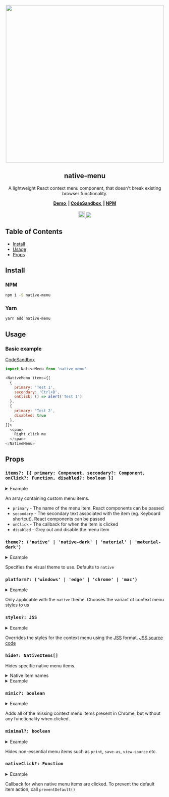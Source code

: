 <p align="center">
  <img src="https://user-images.githubusercontent.com/13242392/37434914-2a7587de-27d9-11e8-9192-d329f50f379a.png" width="500">
  <h2 align="center">native-menu</h2>
  <p align="center">
    A lightweight React context menu component, that doesn't break existing browser functionality.
  </p>
</p>
<p align="center">
  <b>
    <a href="https://samdenty99.github.io/r?https://oxx9rp415q.codesandbox.io/">
      Demo
    </a>&nbsp;|
    <a href="https://samdenty99.github.io/r?https://codesandbox.io/s/github/samdenty99/native-menu-demo/tree/master/">
      CodeSandbox
    </a>&nbsp;|
    <a href="https://samdenty99.github.io/r?https://www.npmjs.com/package/native-menu">
      NPM
    </a>
  </b>
  <br><br>
  <a href="https://samdenty99.github.io/r?https://samdenty99.github.io/r?https://codesandbox.io/s/github/samdenty99/native-menu-demo/tree/master/">
    <img src="https://codesandbox.io/static/img/play-codesandbox.svg" height="20">
  </a>
  <a href="https://samdenty99.github.io/r?https://github.com/samdenty99/native-menu/blob/master/package.json">
    <img src="https://img.shields.io/github/package-json/v/samdenty99/native-menu.svg?style=flat">
  </a>
</p>
<h2></h2>

## Table of Contents

- [Install](#install)
- [Usage](#usage)
- [Props](#props)


## Install

### NPM

```sh
npm i -S native-menu
```

### Yarn

```sh
yarn add native-menu
```


## Usage

### Basic example

[CodeSandbox](https://codesandbox.io/s/8x9yzv0xp0)

``` javascript
import NativeMenu from 'native-menu'

<NativeMenu items={[
  {
    primary: 'Test 1',
    secondary: 'Ctrl+B',
    onClick: () => alert('Test 1')
  },
  {
    primary: 'Test 2',
    disabled: true
  },
]}>
  <span>
    Right click me
  </span>
</NativeMenu>
```

## Props

### `items?: [{ primary: Component, secondary?: Component, onClick?: Function, disabled?: boolean }]`

<details><summary>Example</summary><p>

```js
<NativeMenu
  items={[
    primary: 'test',
    onClick: () => {
      alert('clicked')
    }
  ]}
>
  Click me
</NativeMenu>
```

</p></details>

An array containing custom menu items.

- `primary` - The name of the menu item. React components can be passed
- `secondary` - The secondary text associated with the item (eg. Keyboard shortcut). React components can be passed
- `onClick` - The callback for when the item is clicked
- `disabled` - Grey out and disable the menu item


### `theme?: ('native' | 'native-dark' | 'material' | 'material-dark') `

<details><summary>Example</summary><p>

```js
<NativeMenu
  theme="material-dark"
>
  Click me
</NativeMenu>
```

</p></details>

Specifies the visual theme to use. Defaults to  `native`

### `platform?: ('windows' | 'edge' | 'chrome' | 'mac')`

<details><summary>Example</summary><p>

```js
<NativeMenu
  platform="mac"
>
  Click me
</NativeMenu>
```

</p></details>

Only applicable with the `native` theme. Chooses the variant of context menu styles to us
### `styles?: JSS`

<details><summary>Example</summary><p>

```js
<NativeMenu
  styles={{
    root: {
      backgroundColor: '#000',
    },
    primary: {
      backgroundColor: 'red'
    }
  }}
>
  Click me
</NativeMenu>
```

</p></details>

Overrides the styles for the context menu using the [JSS](http://cssinjs.org) format. [JSS source code](https://github.com/samdenty99/native-menu/blob/7703f28bc6cb06ab8427a4808e0785374ea5e268/src/styles/chrome.jsx#L9)

### `hide?: NativeItems[]`

Hides specific native menu items. <details><summary>Native item names</summary><p>

```
'open-link'
'new-window'
'new-incognito-window'
'save-link'
'copy-link'
'copy-text'
'search-text'
'print'
'back'
'forward'
'reload'
'save-as'
'cast'
'translate'
'view-source'
'inspect'
'open-image'
'save-image'
'copy-image'
'copy-image-address'
'search-image'
```

</p></details>

<details><summary>Example</summary><p>

```js
<NativeMenu
  hide={['save-as', 'print']}
>
  Click me
</NativeMenu>
```

</p></details>

### `mimic?: boolean`

<details><summary>Example</summary><p>

```js
<NativeMenu
  mimic
>
  Click me
</NativeMenu>
```

</p></details>

Adds all of the missing context menu items present in Chrome, but without any functionality when clicked.

### `minimal?: boolean`

<details><summary>Example</summary><p>

```js
<NativeMenu
  minimal
>
  Click me
</NativeMenu>
```

</p></details>

Hides non-essential menu items such as `print`, `save-as`, `view-source` etc.

### `nativeClick?: Function`

<details><summary>Example</summary><p>

```js
<NativeMenu
  nativeClick={(e, action) => {
    e.preventDefault()
    alert(`${action} triggered`)
  }}
>
  Click me
</NativeMenu>
```

</p></details>

Callback for when native menu items are clicked. To prevent the default item action, call `preventDefault()`

